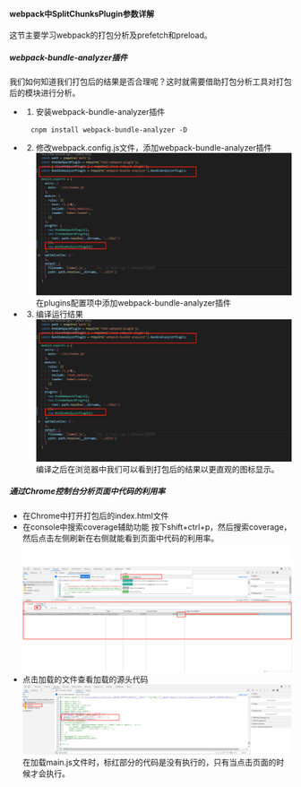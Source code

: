 #### webpack中SplitChunksPlugin参数详解
这节主要学习webpack的打包分析及prefetch和preload。
##### webpack-bundle-analyzer插件
我们如何知道我们打包后的结果是否合理呢？这时就需要借助打包分析工具对打包后的模块进行分析。
- 1. 安装webpack-bundle-analyzer插件
  ```
    cnpm install webpack-bundle-analyzer -D
  ```
- 2. 修改webpack.config.js文件，添加webpack-bundle-analyzer插件
  ![分析插件配置](./imgs/1.analyse-config.png)
  在plugins配置项中添加webpack-bundle-analyzer插件
- 3. 编译运行结果
  ![分析插件配置](./imgs/1.analyse-config.png)
  编译之后在浏览器中我们可以看到打包后的结果以更直观的图标显示。

##### 通过Chrome控制台分析页面中代码的利用率
- 在Chrome中打开打包后的index.html文件
- 在console中搜索coverage辅助功能
  按下shift+ctrl+p，然后搜索coverage，然后点击左侧刷新在右侧就能看到页面中代码的利用率。
  ![浏览器分析](./imgs/3.coverage-analyse.png)
- 点击加载的文件查看加载的源头代码
  ![浏览器源代码](./imgs/4.coverage-result.png)
  在加载main.js文件时，标红部分的代码是没有执行的，只有当点击页面的时候才会执行。
  